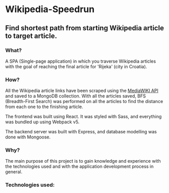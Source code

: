 # Wikipedia-Speedrun
## Find shortest path from starting Wikipedia article to target article.

### What?
A SPA (Single-page application) in which you traverse Wikipedia articles with the goal of reaching the final article for 'Rijeka' (city in Croatia).

### How?
All the Wikipedia article links have been scraped using the [MediaWIKI API](https://www.mediawiki.org/wiki/API:Main_page) and saved to a MongoDB collection. With all the articles saved, BFS (Breadth-First Search) was performed on all the articles to find the distance from each one to the finishing article.

The frontend was built using React. It was styled with Sass, and everything was bundled up using Webpack v5.

The backend server was built with Express, and database modelling was done with Mongoose.

### Why?
The main purpose of this project is to gain knowledge and experience with the technologies used and with the application development process in general.

### Technologies used:
